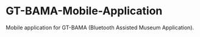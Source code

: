 # GT-BAMA-Mobile-Application
Mobile application for GT-BAMA (Bluetooth Assisted Museum Application).
